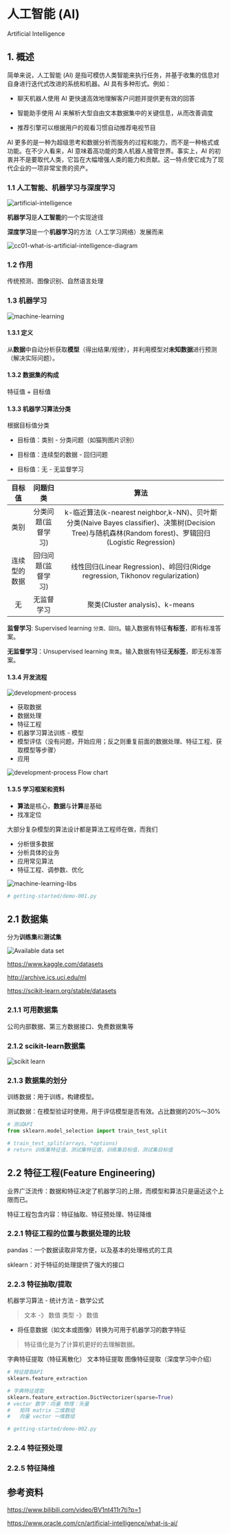 # 人工智能 (AI)

Artificial Intelligence

## 1. 概述

简单来说，人工智能 (AI) 是指可模仿人类智能来执行任务，并基于收集的信息对自身进行迭代式改进的系统和机器。AI 具有多种形式。例如：

* 聊天机器人使用 AI 更快速高效地理解客户问题并提供更有效的回答

* 智能助手使用 AI 来解析大型自由文本数据集中的关键信息，从而改善调度

* 推荐引擎可以根据用户的观看习惯自动推荐电视节目

AI 更多的是一种为超级思考和数据分析而服务的过程和能力，而不是一种格式或功能。在不少人看来，AI 意味着高功能的类人机器人接管世界。事实上，AI 的初衷并不是要取代人类，它旨在大幅增强人类的能力和贡献。这一特点使它成为了现代企业的一项非常宝贵的资产。

### 1.1 人工智能、机器学习与深度学习

![artificial-intelligence](./static/readme/artificial-intelligence.png)

**机器学习**是**人工智能**的一个实现途径

**深度学习**是一个**机器学习**的方法（人工学习网络）发展而来

![cc01-what-is-artificial-intelligence-diagram](./static/readme/cc01-what-is-artificial-intelligence-diagram.webp)

### 1.2 作用

传统预测、图像识别、自然语言处理

### 1.3 机器学习

![machine-learning](static/readme/machine-learning.png)

#### 1.3.1 定义

从**数据**中自动分析获取**模型**（得出结果/规律），并利用模型对**未知数据**进行预测（解决实际问题）。

#### 1.3.2 数据集的构成

特征值 + 目标值

#### 1.3.3 机器学习算法分类

根据目标值分类

* 目标值：类别 - 分类问题（如猫狗图片识别）

* 目标值：连续型的数据 - 回归问题

* 目标值：无 - 无监督学习

|目标值|问题归类|算法|
|:--:|:--:|:--:|
|类别|分类问题(监督学习)|k-临近算法(k-nearest neighbor,k-NN)、贝叶斯分类(Naive Bayes classifier)、决策树(Decision Tree)与随机森林(Random forest)、罗辑回归(Logistic Regression)|
|连续型的数据|回归问题(监督学习)|线性回归(Linear Regression)、岭回归(Ridge regression, Tikhonov regularization)|
|无|无监督学习|聚类(Cluster analysis)、k-means|

**监督学习**: Supervised learning `分类、回归`。输入数据有特征**有标签**，即有标准答案。

**无监督学习**：Unsupervised learning `聚类`。输入数据有特征**无标签**，即无标准答案。

#### 1.3.4 开发流程

![development-process](static/readme/development-process.png)

* 获取数据
* 数据处理
* 特征工程
* 机器学习算法训练 - 模型
* 模型评估（没有问题，开始应用；反之则重复前面的数据处理、特征工程、获取模型等步骤）
* 应用

![development-process Flow chart](static/readme/development-process-flow-chart.png)

#### 1.3.5 学习框架和资料

* **算法**是核心，**数据**与**计算**是基础
* 找准定位

大部分复杂模型的算法设计都是算法工程师在做，而我们
* 分析很多数据
* 分析具体的业务
* 应用常见算法
* 特征工程、调参数、优化

![machine-learning-libs](static/readme/machine-learning-libs.png)

```python
# getting-started/demo-001.py
```

## 2.1 数据集

分为**训练集**和**测试集**

![Available data set](static/readme/available-data-set.png)

https://www.kaggle.com/datasets

http://archive.ics.uci.edu/ml

https://scikit-learn.org/stable/datasets

### 2.1.1 可用数据集

公司内部数据、第三方数据接口、免费数据集等

### 2.1.2 scikit-learn数据集

![scikit learn](static/readme/scikit-learn-inner.png)

### 2.1.3 数据集的划分

训练数据：用于训练，构建模型。

测试数据：在模型验证时使用，用于评估模型是否有效。占比数据的20%～30%

```python
# 测试API
from sklearn.model_selection import train_test_split

# train_test_split(arrays, *options)
# return 训练集特征值，测试集特征值，训练集目标值，测试集目标值
```

## 2.2 特征工程(Feature Engineering)

业界广泛流传：数据和特征决定了机器学习的上限，而模型和算法只是逼近这个上限而已。

特征工程包含内容：特征抽取、特征预处理、特征降维

### 2.2.1 特征工程的位置与数据处理的比较

pandas：一个数据读取非常方便，以及基本的处理格式的工具

sklearn：对于特征的处理提供了强大的接口

### 2.2.3 特征抽取/提取

机器学习算法 - 统计方法 - 数学公式

> 文本 -》 数值
>类型 -》 数值

* 将任意数据（如文本或图像）转换为可用于机器学习的数字特征

> 特征值化是为了计算机更好的去理解数据。

字典特征提取（特征离散化）
文本特征提取
图像特征提取（深度学习中介绍）

```python
# 特征提取API
sklearn.feature_extraction

# 字典特征提取
sklearn.feature_extraction.DictVectorizer(sparse=True)
# vector 数学：向量 物理：矢量
#   矩阵 matrix 二维数组
#   向量 vector 一维数组
```

```python
# getting-started/demo-002.py
```

### 2.2.4 特征预处理

### 2.2.5 特征降维

## 参考资料

https://www.bilibili.com/video/BV1nt411r7tj?p=1

https://www.oracle.com/cn/artificial-intelligence/what-is-ai/


